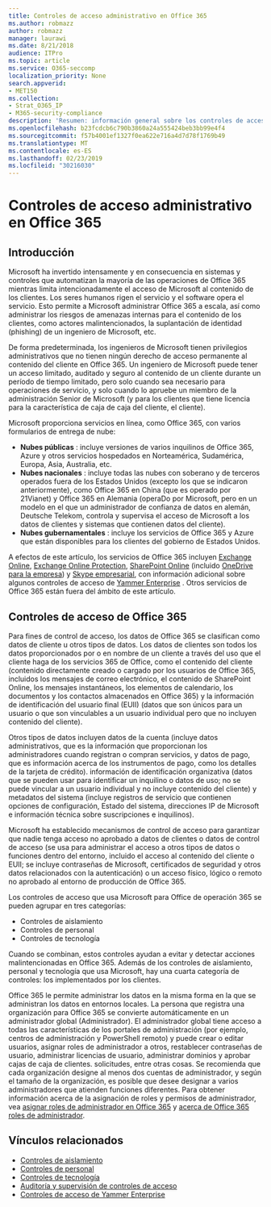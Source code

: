 ```yaml
---
title: Controles de acceso administrativo en Office 365
ms.author: robmazz
author: robmazz
manager: laurawi
ms.date: 8/21/2018
audience: ITPro
ms.topic: article
ms.service: O365-seccomp
localization_priority: None
search.appverid:
- MET150
ms.collection:
- Strat_O365_IP
- M365-security-compliance
description: 'Resumen: información general sobre los controles de acceso administrativo de Office 365 y la categorización de datos.'
ms.openlocfilehash: b23fcdcb6c790b3860a24a555424beb3bb99e4f4
ms.sourcegitcommit: f57b4001ef1327f0ea622e716a4d7d78f1769b49
ms.translationtype: MT
ms.contentlocale: es-ES
ms.lasthandoff: 02/23/2019
ms.locfileid: "30216030"
---
```

# <a name="administrative-access-controls-in-office-365"></a>Controles de acceso administrativo en Office 365 

## <a name="introduction"></a>Introducción
Microsoft ha invertido intensamente y en consecuencia en sistemas y controles que automatizan la mayoría de las operaciones de Office 365 mientras limita intencionadamente el acceso de Microsoft al contenido de los clientes. Los seres humanos rigen el servicio y el software opera el servicio. Esto permite a Microsoft administrar Office 365 a escala, así como administrar los riesgos de amenazas internas para el contenido de los clientes, como actores malintencionados, la suplantación de identidad (phishing) de un ingeniero de Microsoft, etc.

De forma predeterminada, los ingenieros de Microsoft tienen privilegios administrativos que no tienen ningún derecho de acceso permanente al contenido del cliente en Office 365. Un ingeniero de Microsoft puede tener un acceso limitado, auditado y seguro al contenido de un cliente durante un período de tiempo limitado, pero solo cuando sea necesario para operaciones de servicio, y solo cuando lo apruebe un miembro de la administración Senior de Microsoft (y para los clientes que tiene licencia para la característica de caja de caja del cliente, el cliente).

Microsoft proporciona servicios en línea, como Office 365, con varios formularios de entrega de nube:

- **Nubes públicas** : incluye versiones de varios inquilinos de Office 365, Azure y otros servicios hospedados en Norteamérica, Sudamérica, Europa, Asia, Australia, etc.
- **Nubes nacionales** : incluye todas las nubes con soberano y de terceros operados fuera de los Estados Unidos (excepto los que se indicaron anteriormente), como Office 365 en China (que es operado por 21Vianet) y Office 365 en Alemania (operaDo por Microsoft, pero en un modelo en el que un administrador de confianza de datos en alemán, Deutsche Telekom, controla y supervisa el acceso de Microsoft a los datos de clientes y sistemas que contienen datos del cliente).
- **Nubes gubernamentales** : incluye los servicios de Office 365 y Azure que están disponibles para los clientes del gobierno de Estados Unidos.

A efectos de este artículo, los servicios de Office 365 incluyen [Exchange Online](https://docs.microsoft.com/Exchange/exchange-online), [Exchange Online Protection](https://docs.microsoft.com/Office365/SecurityCompliance/eop/exchange-online-protection-overview), [SharePoint Online](https://docs.microsoft.com/sharepoint/sharepoint-online) (incluido [OneDrive para la empresa](https://docs.microsoft.com/OneDrive/onedrive)) y [Skype empresarial](https://docs.microsoft.com/SkypeForBusiness/skype-for-business-online), con información adicional sobre algunos controles de acceso de [Yammer Enterprise](https://support.office.com/article/yammer-–-admin-help-e1464355-1f97-49ac-b2aa-dd320b179dbe?ui=en-US&rs=en-US&ad=US) . Otros servicios de Office 365 están fuera del ámbito de este artículo.

## <a name="office-365-access-controls"></a>Controles de acceso de Office 365
Para fines de control de acceso, los datos de Office 365 se clasifican como datos de cliente u otros tipos de datos. Los datos de clientes son todos los datos proporcionados por o en nombre de un cliente a través del uso que el cliente haga de los servicios 365 de Office, como el contenido del cliente (contenido directamente creado o cargado por los usuarios de Office 365, incluidos los mensajes de correo electrónico, el contenido de SharePoint Online, los mensajes instantáneos, los elementos de calendario, los documentos y los contactos almacenados en Office 365) y la información de identificación del usuario final (EUII) (datos que son únicos para un usuario o que son vinculables a un usuario individual pero que no incluyen contenido del cliente). 

Otros tipos de datos incluyen datos de la cuenta (incluye datos administrativos, que es la información que proporcionan los administradores cuando registran o compran servicios, y datos de pago, que es información acerca de los instrumentos de pago, como los detalles de la tarjeta de crédito). información de identificación organizativa (datos que se pueden usar para identificar un inquilino o datos de uso; no se puede vincular a un usuario individual y no incluye contenido del cliente) y metadatos del sistema (incluye registros de servicio que contienen opciones de configuración, Estado del sistema, direcciones IP de Microsoft e información técnica sobre suscripciones e inquilinos).

Microsoft ha establecido mecanismos de control de acceso para garantizar que nadie tenga acceso no aprobado a datos de clientes o datos de control de acceso (se usa para administrar el acceso a otros tipos de datos o funciones dentro del entorno, incluido el acceso al contenido del cliente o EUII; se incluye contraseñas de Microsoft, certificados de seguridad y otros datos relacionados con la autenticación) o un acceso físico, lógico o remoto no aprobado al entorno de producción de Office 365.

Los controles de acceso que usa Microsoft para Office de operación 365 se pueden agrupar en tres categorías:
- Controles de aislamiento
- Controles de personal
- Controles de tecnología

Cuando se combinan, estos controles ayudan a evitar y detectar acciones malintencionadas en Office 365. Además de los controles de aislamiento, personal y tecnología que usa Microsoft, hay una cuarta categoría de controles: los implementados por los clientes.

Office 365 le permite administrar los datos en la misma forma en la que se administran los datos en entornos locales. La persona que registra una organización para Office 365 se convierte automáticamente en un administrador global (Administrador). El administrador global tiene acceso a todas las características de los portales de administración (por ejemplo, centros de administración y PowerShell remoto) y puede crear o editar usuarios, asignar roles de administrador a otros, restablecer contraseñas de usuario, administrar licencias de usuario, administrar dominios y aprobar cajas de caja de clientes. solicitudes, entre otras cosas. Se recomienda que cada organización designe al menos dos cuentas de administrador, y según el tamaño de la organización, es posible que desee designar a varios administradores que atienden funciones diferentes. Para obtener información acerca de la asignación de roles y permisos de administrador, vea [asignar roles de administrador en Office 365](https://support.office.com/article/Assigning-admin-roles-in-Office-365-eac4d046-1afd-4f1a-85fc-8219c79e1504) y [acerca de Office 365 roles de administrador](https://support.office.com/article/Permissions-in-Office-365-DA585EEA-F576-4F55-A1E0-87090B6AAA9D).


## <a name="related-links"></a>Vínculos relacionados

- [Controles de aislamiento](office-365-isolation-controls.md)
- [Controles de personal](office-365-personnel-controls.md)
- [Controles de tecnología](office-365-technology-controls.md)
- [Auditoría y supervisión de controles de acceso](office-365-monitoring-and-auditing-access-controls.md)
- [Controles de acceso de Yammer Enterprise](office-365-yammer-enterprise-access-controls.md)